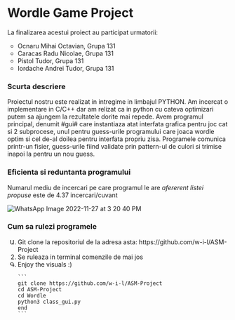 <h1>Wordle Game Project</h1>

<p>La finalizarea acestui proiect au participat urmatorii:</p>
<ul>
    <li style = "list-style-type: circle;" >Ocnaru Mihai Octavian, Grupa 131</li>
    <li style = "list-style-type: circle;" >Caracas Radu Nicolae, Grupa 131</li>
    <li style = "list-style-type: circle;" >Pistol Tudor, Grupa 131</li>
    <li style = "list-style-type: circle;" >Iordache Andrei Tudor, Grupa 131</li>
</ul>

<h3>Scurta descriere</h3>

<p>    Proiectul nostru este realizat in intregime in limbajul PYTHON. Am incercat o implementare
    in C/C++ dar am relizat ca in python cu cateva optimizari putem sa ajungem la rezultatele dorite 
    mai repede.
        Avem programul principal, denumit #gui# care instantiaza atat interfata grafica pentru joc cat si 2 
    subprocese, unul pentru guess-urile programului care joaca wordle optim si cel de-al doilea pentru 
    interfata propriu zisa.
    Programele comunica printr-un fisier, guess-urile fiind validate prin pattern-ul de culori si trimise inapoi la 
    pentru un nou guess. 
</p>


<h3>Eficienta si reduntanta programului</h3>

<p>Numarul mediu de incercari pe care programul le are <em>afererent listei propuse</em> este de 4.37 incercari/cuvant</p>

![WhatsApp Image 2022-11-27 at 3 20 40 PM](https://user-images.githubusercontent.com/84620187/204138403-2594a39a-847c-4205-b336-2ed09bbd823e.jpeg)

<h3>Cum sa rulezi programele</h3>

<ol>

<li style="list-style-type:armenian;">Git clone la repositoriul de la adresa asta: <a>https://github.com/w-i-l/ASM-Project</a></li>
<li>Se ruleaza in terminal comenzile de mai jos</li>
<li style="list-style-type:armenian;">Enjoy the visuals :)</li>
    
    
    
    ```
    git clone https://github.com/w-i-l/ASM-Project
    cd ASM-Project
    cd Wordle
    python3 class_gui.py
    end
    ```
    
</ol>
